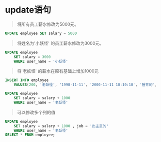 # update语句

> 将所有员工薪水修改为5000元。
>
``` sql
UPDATE employee SET salary = 5000 
```

> 将姓名为'小妖怪' 的员工薪水修改为3000元。
>
``` sql
UPDATE employee 
	SET salary = 3000 
	WHERE user_name = '小妖怪' 
``` 
	
> 将'老妖怪' 的薪水在原有基础上增加1000元
>
``` sql
INSERT INTO employee 
	VALUES(200, '老妖怪', '1990-11-11', '2000-11-11 10:10:10', '捶背的', 5000, '给大王捶背', 'd:\\a.jpg');

UPDATE employee 
	SET salary = salary + 1000 
	WHERE user_name = '老妖怪' 
``` 

> 可以修改多个列的值
>
``` sql
UPDATE employee 
	SET salary = salary + 1000 , job = '出主意的'
	WHERE user_name = '老妖怪' 
SELECT * FROM employee;
``` 